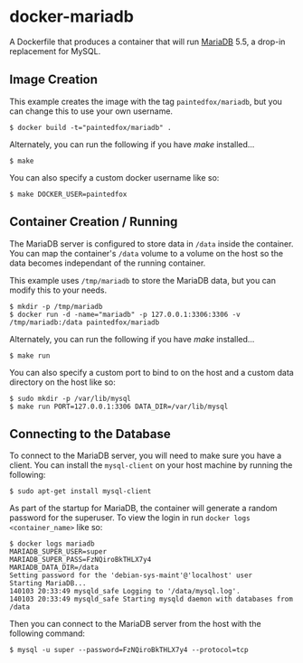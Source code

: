 # docker-mariadb

A Dockerfile that produces a container that will run [MariaDB][mariadb] 5.5, a drop-in replacement for MySQL.

[mariadb]: https://mariadb.org/

## Image Creation

This example creates the image with the tag `paintedfox/mariadb`, but you can
change this to use your own username.

```
$ docker build -t="paintedfox/mariadb" .
```

Alternately, you can run the following if you have *make* installed...

```
$ make
```

You can also specify a custom docker username like so:

```
$ make DOCKER_USER=paintedfox
```

## Container Creation / Running

The MariaDB server is configured to store data in `/data` inside the container.
You can map the container's `/data` volume to a volume on the host so the data
becomes independant of the running container.

This example uses `/tmp/mariadb` to store the MariaDB data, but you can modify
this to your needs.

```
$ mkdir -p /tmp/mariadb
$ docker run -d -name="mariadb" -p 127.0.0.1:3306:3306 -v /tmp/mariadb:/data paintedfox/mariadb
```

Alternately, you can run the following if you have *make* installed...

```
$ make run
```

You can also specify a custom port to bind to on the host and a custom data
directory on the host like so:

```
$ sudo mkdir -p /var/lib/mysql
$ make run PORT=127.0.0.1:3306 DATA_DIR=/var/lib/mysql
```

## Connecting to the Database

To connect to the MariaDB server, you will need to make sure you have a client.
You can install the `mysql-client` on your host machine by running the
following:

```
$ sudo apt-get install mysql-client
```

As part of the startup for MariaDB, the container will generate a random
password for the superuser.  To view the login in run `docker logs
<container_name>` like so:

```
$ docker logs mariadb
MARIADB_SUPER_USER=super
MARIADB_SUPER_PASS=FzNQiroBkTHLX7y4
MARIADB_DATA_DIR=/data
Setting password for the 'debian-sys-maint'@'localhost' user
Starting MariaDB...
140103 20:33:49 mysqld_safe Logging to '/data/mysql.log'.
140103 20:33:49 mysqld_safe Starting mysqld daemon with databases from /data
```

Then you can connect to the MariaDB server from the host with the following
command:

```
$ mysql -u super --password=FzNQiroBkTHLX7y4 --protocol=tcp
```
